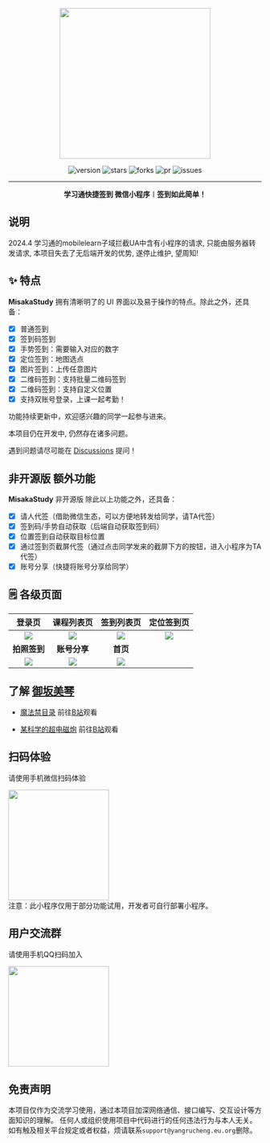 <center><div align="center">

<img src="https://testingcf.jsdelivr.net/gh/Misaka-OpenSource/Chaoxing-WechatMiniProgram/static/assets/logo.png" width = 300 height = 300 /></img>

<img alt="version" src="https://img.shields.io/github/last-commit/Misaka-OpenSource/Chaoxing-WechatMiniProgram.svg?style=for-the-badge&label=%E6%9C%80%E5%90%8E%E6%9B%B4%E6%96%B0&logo=velog&logoColor=BE95FF&color=7B68EE"/></img>
<img alt="stars" src="https://img.shields.io/github/stars/Misaka-OpenSource/Chaoxing-WechatMiniProgram.svg?style=for-the-badge&label=Stars&logo=undertale&logoColor=orange&color=orange"/></img>
<img alt="forks" src="https://img.shields.io/github/forks/Misaka-OpenSource/Chaoxing-WechatMiniProgram.svg?style=for-the-badge&label=Forks&logo=stackshare&logoColor=f92f60&color=f92f60"/></img>
<img alt="pr" src="https://img.shields.io/github/issues-pr-closed/Misaka-OpenSource/Chaoxing-WechatMiniProgram.svg?style=for-the-badge&label=PR&logo=addthis&logoColor=green&color=0AC18E"/></img>
<img alt="issues" src="https://img.shields.io/github/issues/Misaka-OpenSource/Chaoxing-WechatMiniProgram.svg?style=for-the-badge&label=Issues&logo=openbugbounty&logoColor=e38dff&color=e38dff"/></img>

</div></center>


---

<div align="center" style="font-weight:bold"><b>学习通快捷签到 微信小程序︱签到如此简单！</b></div>  

## 说明

2024.4 学习通的mobilelearn子域拦截UA中含有小程序的请求, 只能由服务器转发请求, 本项目失去了无后端开发的优势, 遂停止维护, 望周知!

## ✨ 特点
**MisakaStudy** 拥有清晰明了的 UI 界面以及易于操作的特点。除此之外，还具备：

- [x] 普通签到  
- [x] 签到码签到
- [x] 手势签到：需要输入对应的数字
- [x] 定位签到：地图选点
- [x] 图片签到：上传任意图片
- [x] 二维码签到：支持批量二维码签到
- [x] 二维码签到：支持自定义位置
- [x] 支持双账号登录，上课一起考勤！

功能持续更新中，欢迎感兴趣的同学一起参与进来。

本项目仍在开发中, 仍然存在诸多问题。

遇到问题请尽可能在 [Discussions](https://github.com/Misaka-OpenSource/Chaoxing-WechatMiniProgram/discussions) 提问！

## 非开源版 额外功能
**MisakaStudy** 非开源版 除此以上功能之外，还具备：

- [x] 请人代签（借助微信生态，可以方便地转发给同学，请TA代签） 
- [x] 签到码/手势自动获取（后端自动获取签到码）
- [x] 位置签到自动获取目标位置
- [x] 通过签到页截屏代签（通过点击同学发来的截屏下方的按钮，进入小程序为TA代签）
- [x] 账号分享（快捷将账号分享给同学）

## 🗒️ 各级页面
| **登录页** | **课程列表页** | **签到列表页** | **定位签到页** |
|:---:|:---:|:---:|:---:|
| <div align="center"> <img src="https://testingcf.jsdelivr.net/gh/Misaka-OpenSource/Chaoxing-WechatMiniProgram/static/assets/登录页.jpg"/> </div> | <div align="center"> <img src="https://testingcf.jsdelivr.net/gh/Misaka-OpenSource/Chaoxing-WechatMiniProgram/static/assets/课程列表.jpg"/> </div> | <div align="center"> <img src="https://testingcf.jsdelivr.net/gh/Misaka-OpenSource/Chaoxing-WechatMiniProgram/static/assets/签到活动列表.jpg"/> </div> | <div align="center"> <img src="https://testingcf.jsdelivr.net/gh/Misaka-OpenSource/Chaoxing-WechatMiniProgram/static/assets/位置签到.jpg"/> </div> |
| **拍照签到** | **账号分享** | **首页** |  |
| <div align="center"> <img src="https://testingcf.jsdelivr.net/gh/Misaka-OpenSource/Chaoxing-WechatMiniProgram/static/assets/拍照签到.jpg"/> </div>| <div align="center"> <img src="https://testingcf.jsdelivr.net/gh/Misaka-OpenSource/Chaoxing-WechatMiniProgram/static/assets/账号分享.jpg"/> </div>|<div align="center"> <img src="https://testingcf.jsdelivr.net/gh/Misaka-OpenSource/Chaoxing-WechatMiniProgram/static/assets/首页.jpg"/> </div> | 


## 了解 [御坂美琴](https://zh.moegirl.org.cn/zh-hans/御坂美琴)

+ [魔法禁目录](https://zh.moegirl.org.cn/魔法禁书目录) 前往[B站](https://www.bilibili.com/bangumi/play/ep83828)观看

+ [某科学的超电磁炮](https://zh.moegirl.org.cn/某科学的超电磁炮) 前往[B站](https://www.bilibili.com/bangumi/play/ep84352)观看

## 扫码体验
请使用手机微信扫码体验
<div> <img src="https://testingcf.jsdelivr.net/gh/Misaka-OpenSource/Chaoxing-WechatMiniProgram/static/assets/qrcode.jpg" width = 200 height = 220 /> </div>
注意：此小程序仅用于部分功能试用，开发者可自行部署小程序。

## 用户交流群
请使用手机QQ扫码加入
<div> <img src="https://testingcf.jsdelivr.net/gh/Misaka-OpenSource/Chaoxing-WechatMiniProgram/static/assets/qrcode-QQ.png" width = 200 height = 200 /> </div>

## 免责声明
本项目仅作为交流学习使用，通过本项目加深网络通信、接口编写、交互设计等方面知识的理解。
任何人或组织使用项目中代码进行的任何违法行为与本人无关。如有触及相关平台规定或者权益，烦请联系`support@yangrucheng.eu.org`删除。
